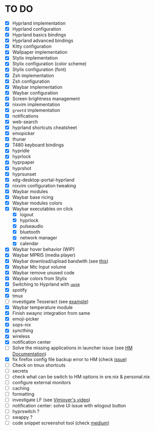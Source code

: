 # TO DO
- [x] Hyprland implementation
- [x] Hyprland configuration
- [x] Hyprland basics bindings
- [x] Hyprland advanced bindings
- [x] Kitty configuration
- [x] Wallpaper implementation
- [x] Stylix implementation
- [x] Stylix configuration (color scheme)
- [x] Stylix configuration (font)
- [x] Zsh implementation
- [x] Zsh configuration
- [x] Waybar implementation
- [x] Waybar configuration
- [x] Screen brightness management
- [x] nixvim implementation
- [x] `greetd` implementation
- [x] notifications
- [x] web-search
- [x] hyprland shortcuts cheatsheet
- [x] emopicker
- [x] thunar
- [x] T480 keyboard bindings
- [x] hypridle
- [x] hyprlock
- [x] hyprpaper
- [x] hyprshot
- [x] hyprsunset
- [x] xdg-desktop-portal-hyprland
- [x] nixvim configuration tweaking
- [x] Waybar modules
- [x] Waybar base ricing
- [x] Waybar modules colors
- [x] Waybar executables on click
  - [x] logout
  - [x] hyprlock
  - [x] pulseaudio
  - [x] bluetooth
  - [x] network manager
  - [x] calendar
- [x] Waybar hover behavior (WIP)
- [x] Waybar MPRIS (media player)
- [x] Waybar download/upload bandwith (see [this](https://www.reddit.com/r/unixporn/comments/1b1rmls/sway_catppuccin_mocha_ags_waybar/))
- [x] Waybar Mic Input volume
- [x] Waybar remove unused code
- [x] Waybar colors from Stylix
- [x] Switching to Hyprland with [`uwsm`](https://wiki.hyprland.org/Getting-Started/Master-Tutorial/#launching-hyprland)
- [x] spotify
- [x] tmux
- [ ] investigate Tesseract (see [example](https://github.com/AtaraxiaSjel/nixos-config/blob/61a428d955bb696d907935f65b764a8ab4acc8a2/profiles/workspace/wayland/hyprland.nix#L24C85-L24C94))
- [x] Waybar temperature module
- [x] Finish swaync integration from same
- [x] emoji-picker
- [x] sops-nix
- [x] syncthing
- [x] wireless
- [x] notification center
- [ ] Solve the missing applications in launcher issue (see [HM Documentation](https://nix-community.github.io/home-manager/options.xhtml#opt-xdg.desktopEntries))
- [x] fix firefox config file backup error to HM (check [issue](https://github.com/nix-community/home-manager/issues/4199#issuecomment-2226810699))
- [ ] Check on tmux shortcuts
- [ ] secrets
- [ ] check what can be switch to HM options in sre.nix & personal.nix
- [ ] configure external monitors
- [ ] caching
- [ ] formatting
- [ ] investigate LF (see [Vimjoyer's video](https://www.youtube.com/watch?v=z8y_qRUYEWU))
- [ ] notification center: solve UI issue with wlogout button
- [ ] hyprswitch ?
- [ ] swappy ?
- [ ] code snippet screenshot tool (check [medium](https://medium.com/sysf/taking-easy-screenshots-of-your-code-with-this-awesome-cli-tool-bcc43aec653a))
